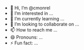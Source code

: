 - 👋 Hi, I’m @cmonrel
- 👀 I’m interested in ...
- 🌱 I’m currently learning ...
- 💞️ I’m looking to collaborate on ...
- 📫 How to reach me ...
- 😄 Pronouns: ...
- ⚡ Fun fact: ...

<!---
cmonrel/cmonrel is a ✨ special ✨ repository because its `README.md` (this file) appears on your GitHub profile.
You can click the Preview link to take a look at your changes.
--->

